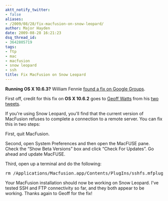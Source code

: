 ```yaml
---
aktt_notify_twitter:
- false
aliases:
- /2009/08/28/fix-macfusion-on-snow-leopard/
author: Major Hayden
date: 2009-08-28 16:21:23
dsq_thread_id:
- 3642805719
tags:
- ftp
- mac
- macfusion
- snow leopard
- ssh
title: Fix MacFusion on Snow Leopard
---
```


**Running OS X 10.6.3?** William Fennie [found a fix on Google Groups][1].

First off, credit for this fix on **OS X 10.6.2** goes to [Geoff Watts][2] from his [two][3] [tweets][4].

If you're using Snow Leopard, you'll find that the current version of MacFusion refuses to complete a connection to a remote server. You can fix this in two steps:

First, quit MacFusion.

Second, open System Preferences and then open the MacFUSE pane. Check the &#8220;Show Beta Versions&#8221; box and click &#8220;Check For Updates&#8221;. Go ahead and update MacFUSE.

Third, open up a terminal and do the following:

<pre lang="html">rm /Applications/Macfusion.app/Contents/PlugIns/sshfs.mfplugin/Contents/Resources/sshnodelay.so</pre>

Your MacFusion installation should now be working on Snow Leopard. I've tested SSH and FTP connectivity so far, and they both appear to be working. Thanks again to Geoff for the fix!

 [1]: http://groups.google.com/group/macfuse/browse_thread/thread/3c611784177843f0/3f02a6efd38f4b30?show_docid=3f02a6efd38f4b30
 [2]: https://twitter.com/geoffwatts
 [3]: http://twitter.com/geoffwatts/status/3605414263
 [4]: http://twitter.com/geoffwatts/status/3605464669
